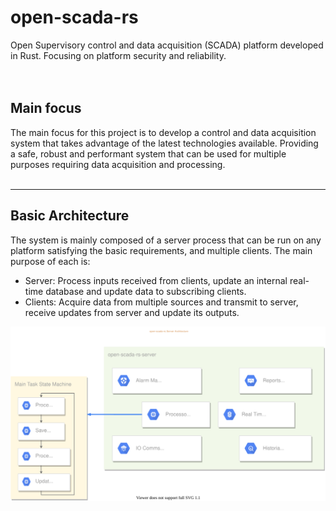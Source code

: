 # open-scada-rs
Open Supervisory control and data acquisition (SCADA) platform developed in Rust. Focusing on platform security and reliability.
<br/><br/><br/>

## Main focus
The main focus for this project is to develop a control and data acquisition system that takes advantage of the latest technologies available. Providing a safe, robust and performant system that can be used for multiple purposes requiring data acquisition and processing.
<br/><br/>

----
## Basic Architecture
The system is mainly composed of a server process that can be run on any platform satisfying the basic requirements, and multiple clients. The main purpose of each is:
- Server: Process inputs received from clients, update an internal real-time database and update data to subscribing clients.
- Clients: Acquire data from multiple sources and transmit to server, receive updates from server and update its outputs.

![open-scada-rs server architecture image](https://raw.githubusercontent.com/josesantosPT/open-scada-rs/main/docs/img/open-scada-rs-architecture.svg "open-scada-rs server architecture")
